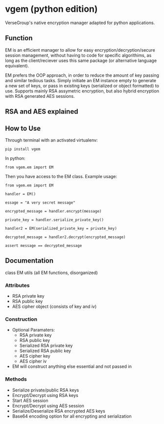 # vgem (python edition)
VerseGroup's native encryption manager adapted for python applications.

## Function
EM is an efficient manager to allow for easy encryption/decryption/secure session management, without having to code for specific algorithims, as
long as the client/reciever uses this same package (or alternative language equivalent). 

EM prefers the OOP approach, in order to reduce the amount of key passing and similar tedious tasks. Simply initiate an EM instance empty to generate a new set of keys, or pass in existing keys (serialized or object formatted) to use. Supports mainly RSA assymetric encryption, but also hybrid encryption with RSA generated AES sessions. 

## RSA and AES explained

## How to Use

Through terminal with an activated virtualenv:
~~~
pip install vgem
~~~

In python:
~~~
from vgem.em import EM
~~~

Then you have access to the EM class. 
Example usage:
~~~
from vgem.em import EM

handler = EM()

essage = "A very secret message"

encrypted_message = handler.encrypt(message)

private_key = handler.serialize_private_key()

handler2 = EM(serialized_private_key = private_key)

decrypted_message = handler2.decrypt(encrypted_message)

assert message == decrypted_message
~~~

## Documentation
class EM
utils (all EM functions, disorganized)

### Attributes
- RSA private key
- RSA public key
- AES cipher object (consists of key and iv)

### Construction
- Optional Paramaters:
    - RSA private key
    - RSA public key
    - Serialized RSA private key
    - Serialized RSA public key
    - AES cipher key
    - AES cipher iv
- EM will construct anything else essential and not passed in

### Methods
- Serialize private/public RSA keys
- Encrypt/Decrypt using RSA keys
- Start AES session
- Encrypt/Decrypt using AES session
- Serialize/Deserialize RSA encrypted AES keys
- Base64 encoding option for all encrypting and serialization





